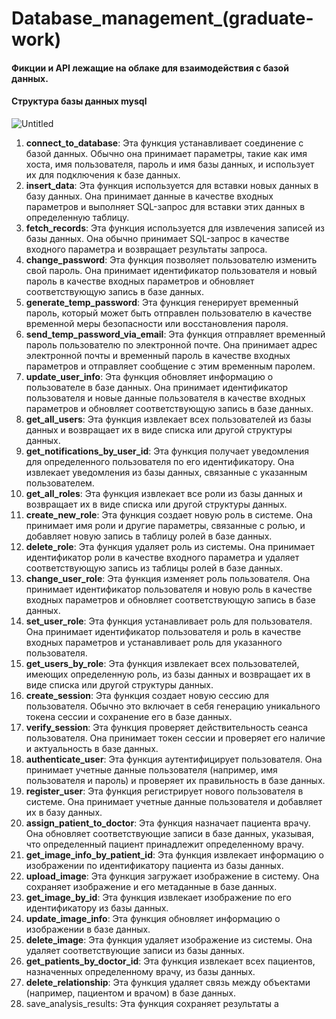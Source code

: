 # Database_management_(graduate-work)
#### Фикции и API лежащие на облаке для взаимодействия с базой данных.
#### Структура базы данных mysql

![Untitled](https://github.com/Alexsandr52/Database_management_graduate_work/assets/43495209/cfa14350-be87-4283-923f-1a4e60761f4b)


1. **connect_to_database**: Эта функция устанавливает соединение с базой данных. Обычно она принимает параметры, такие как имя хоста, имя пользователя, пароль и имя базы данных, и использует их для подключения к базе данных.
2. **insert_data**: Эта функция используется для вставки новых данных в базу данных. Она принимает данные в качестве входных параметров и выполняет SQL-запрос для вставки этих данных в определенную таблицу.
3. **fetch_records**: Эта функция используется для извлечения записей из базы данных. Она обычно принимает SQL-запрос в качестве входного параметра и возвращает результаты запроса.
4. **change_password**: Эта функция позволяет пользователю изменить свой пароль. Она принимает идентификатор пользователя и новый пароль в качестве входных параметров и обновляет соответствующую запись в базе данных.
5. **generate_temp_password**: Эта функция генерирует временный пароль, который может быть отправлен пользователю в качестве временной меры безопасности или восстановления пароля.
6. **send_temp_password_via_email**: Эта функция отправляет временный пароль пользователю по электронной почте. Она принимает адрес электронной почты и временный пароль в качестве входных параметров и отправляет сообщение с этим временным паролем.
7. **update_user_info**: Эта функция обновляет информацию о пользователе в базе данных. Она принимает идентификатор пользователя и новые данные пользователя в качестве входных параметров и обновляет соответствующую запись в базе данных.
8. **get_all_users**: Эта функция извлекает всех пользователей из базы данных и возвращает их в виде списка или другой структуры данных.
9. **get_notifications_by_user_id**: Эта функция получает уведомления для определенного пользователя по его идентификатору. Она извлекает уведомления из базы данных, связанные с указанным пользователем.
10. **get_all_roles**: Эта функция извлекает все роли из базы данных и возвращает их в виде списка или другой структуры данных.
11. **create_new_role**: Эта функция создает новую роль в системе. Она принимает имя роли и другие параметры, связанные с ролью, и добавляет новую запись в таблицу ролей в базе данных.
12. **delete_role**: Эта функция удаляет роль из системы. Она принимает идентификатор роли в качестве входного параметра и удаляет соответствующую запись из таблицы ролей в базе данных.
13. **change_user_role**: Эта функция изменяет роль пользователя. Она принимает идентификатор пользователя и новую роль в качестве входных параметров и обновляет соответствующую запись в базе данных.
14. **set_user_role**: Эта функция устанавливает роль для пользователя. Она принимает идентификатор пользователя и роль в качестве входных параметров и устанавливает роль для указанного пользователя.
15. **get_users_by_role**: Эта функция извлекает всех пользователей, имеющих определенную роль, из базы данных и возвращает их в виде списка или другой структуры данных.
16. **create_session**: Эта функция создает новую сессию для пользователя. Обычно это включает в себя генерацию уникального токена сессии и сохранение его в базе данных.
17. **verify_session**: Эта функция проверяет действительность сеанса пользователя. Она принимает токен сессии и проверяет его наличие и актуальность в базе данных.
18. **authenticate_user**: Эта функция аутентифицирует пользователя. Она принимает учетные данные пользователя (например, имя пользователя и пароль) и проверяет их правильность в базе данных.
19. **register_user**: Эта функция регистрирует нового пользователя в системе. Она принимает учетные данные пользователя и добавляет их в базу данных.
20. **assign_patient_to_doctor**: Эта функция назначает пациента врачу. Она обновляет соответствующие записи в базе данных, указывая, что определенный пациент принадлежит определенному врачу.
21. **get_image_info_by_patient_id**: Эта функция извлекает информацию о изображении по идентификатору пациента из базы данных.
22. **upload_image**: Эта функция загружает изображение в систему. Она сохраняет изображение и его метаданные в базе данных.
23. **get_image_by_id**: Эта функция извлекает изображение по его идентификатору из базы данных.
24. **update_image_info**: Эта функция обновляет информацию о изображении в базе данных.
25. **delete_image**: Эта функция удаляет изображение из системы. Она удаляет соответствующие записи из базы данных.
26. **get_patients_by_doctor_id**: Эта функция извлекает всех пациентов, назначенных определенному врачу, из базы данных.
27. **delete_relationship**: Эта функция удаляет связь между объектами (например, пациентом и врачом) в базе данных.
28. save_analysis_results: Эта функция сохраняет результаты а
